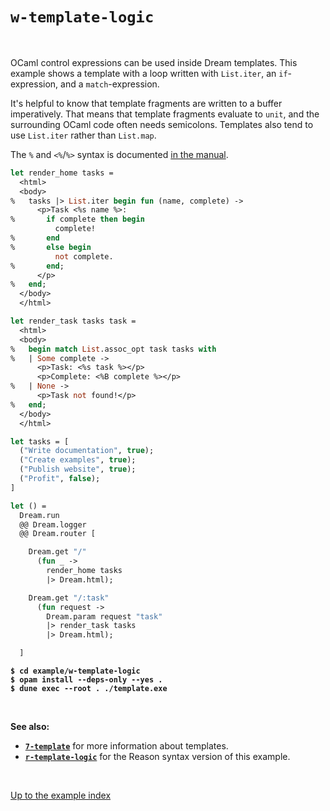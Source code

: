 # `w-template-logic`

<br>

OCaml control expressions can be used inside Dream templates.  This example
shows a template with a loop written with `List.iter`, an `if`-expression, and
a `match`-expression.

It's helpful to know that template fragments are written to a buffer
imperatively. That means that template fragments evaluate to `unit`, and the
surrounding OCaml code often needs semicolons. Templates also tend to use
`List.iter` rather than `List.map`.

The `%` and `<%`/`%>` syntax is documented [in the manual](https://aantron.github.io/dream/#templates).

```ocaml
let render_home tasks =
  <html>
  <body>
%   tasks |> List.iter begin fun (name, complete) ->
      <p>Task <%s name %>:
%       if complete then begin
          complete!
%       end
%       else begin
          not complete.
%       end;
      </p>
%   end;
  </body>
  </html>

let render_task tasks task =
  <html>
  <body>
%   begin match List.assoc_opt task tasks with
%   | Some complete ->
      <p>Task: <%s task %></p>
      <p>Complete: <%B complete %></p>
%   | None ->
      <p>Task not found!</p>
%   end;
  </body>
  </html>

let tasks = [
  ("Write documentation", true);
  ("Create examples", true);
  ("Publish website", true);
  ("Profit", false);
]

let () =
  Dream.run
  @@ Dream.logger
  @@ Dream.router [

    Dream.get "/"
      (fun _ ->
        render_home tasks
        |> Dream.html);

    Dream.get "/:task"
      (fun request ->
        Dream.param request "task"
        |> render_task tasks
        |> Dream.html);

  ]
```

<pre><code><b>$ cd example/w-template-logic</b>
<b>$ opam install --deps-only --yes .</b>
<b>$ dune exec --root . ./template.exe</b></code></pre>

<br>

**See also:**

- [**`7-template`**](../7-template#folders-and-files) for more information about templates.
- [**`r-template-logic`**](../r-template-logic#folders-and-files) for the Reason syntax
  version of this example.

<br>

[Up to the example index](../#examples)
